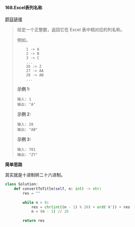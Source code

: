 #### 168.Excel表列名称
[题目链接](https://leetcode-cn.com/problems/excel-sheet-column-title)
> 给定一个正整数，返回它在 Excel 表中相对应的列名称。
>
> 例如，
>
> ```
>     1 -> A
>     2 -> B
>     3 -> C
>     ...
>     26 -> Z
>     27 -> AA
>     28 -> AB 
>     ...
> ```
>
> **示例 1:**
>
> ```
> 输入: 1
> 输出: "A"
> ```
>
> **示例 2:**
>
> ```
> 输入: 28
> 输出: "AB"
> ```
>
> **示例 3:**
>
> ```
> 输入: 701
> 输出: "ZY"
> ```

**简单思路**

其实就是十进制转二十六进制。

```python
class Solution:
    def convertToTitle(self, n: int) -> str:
        res = ""
        
        while n > 0:
            res = chr(int((n - 1) % 26) + ord('A')) + res
            n = (n - 1) // 26
        
        return res
```

